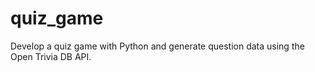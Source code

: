 # quiz_game
Develop a quiz game with Python and generate question data using the Open Trivia DB API.
